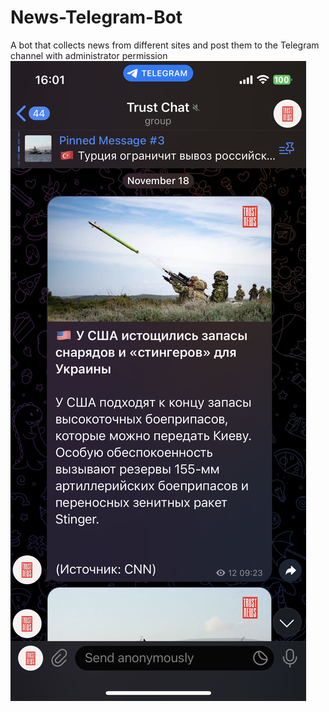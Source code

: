 # News-Telegram-Bot
A bot that collects news from different sites and post them to the Telegram channel with administrator permission
<img src='IMG_8611.PNG' hight=10px/>



